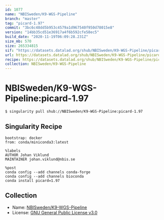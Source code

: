 ```yaml
---
id: 1077
name: "NBISweden/K9-WGS-Pipeline"
branch: "master"
tag: "picard-1.97"
commit: "3bc6c48dd5b953c4579a1d967540f950d78015e8"
version: "14bb35cd51e36917a4f6b592cfe58ec5"
build_date: "2020-11-19T06:09:28.231Z"
size_mb: 570
size: 265334815
sif: "https://datasets.datalad.org/shub/NBISweden/K9-WGS-Pipeline/picard-1.97/2020-11-19-3bc6c48d-14bb35cd/14bb35cd51e36917a4f6b592cfe58ec5.simg"
url: https://datasets.datalad.org/shub/NBISweden/K9-WGS-Pipeline/picard-1.97/2020-11-19-3bc6c48d-14bb35cd/
recipe: https://datasets.datalad.org/shub/NBISweden/K9-WGS-Pipeline/picard-1.97/2020-11-19-3bc6c48d-14bb35cd/Singularity
collection: NBISweden/K9-WGS-Pipeline
---
```


# NBISweden/K9-WGS-Pipeline:picard-1.97

```bash
$ singularity pull shub://NBISweden/K9-WGS-Pipeline:picard-1.97
```

## Singularity Recipe

```singularity
bootstrap: docker
from: conda/miniconda3:latest

%labels
AUTHOR Johan Viklund
MAINTAINER johan.viklund@nbis.se

%post
conda config --add channels conda-forge
conda config --add channels bioconda
conda install picard=1.97
```

## Collection

 - Name: [NBISweden/K9-WGS-Pipeline](https://github.com/NBISweden/K9-WGS-Pipeline)
 - License: [GNU General Public License v3.0](https://api.github.com/licenses/gpl-3.0)

